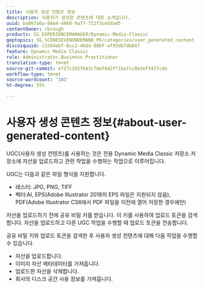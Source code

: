 ```yaml
---
title: 사용자 생성 컨텐츠 정보
description: 사용자가 생성한 콘텐츠에 대한 소개입니다.
uuid: ba867a6a-84a4-4968-9a77-712f3ce5dad5
contentOwner: rbrough
products: SG_EXPERIENCEMANAGER/Dynamic-Media-Classic
geptopics: SG_SCENESEVENONDEMAND_PK/categories/user_generated_content
discoiquuid: c1594abf-8cc2-46dd-88bf-af93db7db607
feature: Dynamic Media Classic
role: Administrator,Business Practitioner
translation-type: tm+mt
source-git-commit: e727c1b5fb43c7def842ff1bafcc8b3ef3437cde
workflow-type: tm+mt
source-wordcount: '141'
ht-degree: 55%

---
```



# 사용자 생성 콘텐츠 정보{#about-user-generated-content}

UGC(사용자 생성 컨텐츠)를 사용하는 것은 전용 Dynamic Media Classic 저장소 저장소에 자산을 업로드하고 관련 작업을 수행하는 작업으로 이루어집니다.

UGC는 다음과 같은 파일 형식을 지원합니다.

* 래스터: JPG, PNG, TIFF
* 벡터:AI, EPS(Adobe Illustrator 2018의 EPS 파일은 지원되지 않음), PDF(Adobe Illustrator CS6에서 PDF 파일을 이전에 열어 저장한 경우에만)

자산을 업로드하기 전에 공유 비밀 키를 받습니다. 이 키를 사용하여 업로드 토큰을 검색합니다. 자산을 업로드하고 다른 UGC 작업을 수행할 때 업로드 토큰을 전송합니다.

공유 비밀 키와 업로드 토큰을 검색한 후 사용자 생성 컨텐츠에 대해 다음 작업을 수행할 수 있습니다.

* 자산을 업로드합니다.
* 이미지 자산 메타데이터를 가져옵니다.
* 업로드한 자산을 삭제합니다.
* 회사의 디스크 공간 사용 정보를 가져옵니다.

